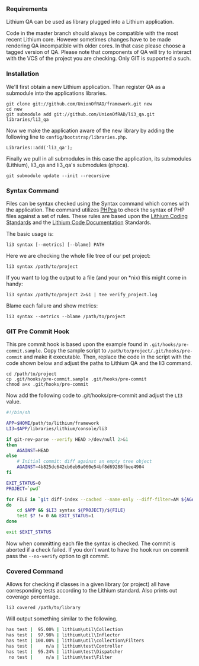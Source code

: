 ### Requirements

Lithium QA can be used as library plugged into a Lithium application. 

Code in the master branch should always be compatible with the most recent Lithium core. However sometimes changes have to be made rendering QA incompatible with older cores. In that case please choose a tagged version of QA. Please note that components of QA will try to interact with the VCS of the project you are checking. Only GIT is supported a such.

### Installation

We'll first obtain a new Lithium application. Than register QA as a submodule into the applications libraries. 

```
git clone git://github.com/UnionOfRAD/framework.git new
cd new
git submodule add git://github.com/UnionOfRAD/li3_qa.git libraries/li3_qa
```

Now we make the application aware of the new library by adding the following line to `config/bootstrap/libraries.php`.

```
Libraries::add('li3_qa');
```

Finally we pull in all submodules in this case the application, its submodules (Lithium), li3_qa and li3_qa's submodules (phpca).

```
git submodule update --init --recursive
```

### Syntax Command

Files can be syntax checked using the Syntax command which comes with the application. The command utilizes [PHPca](http://github.com/UnionOfRAD/phpca/) to check the syntax of PHP files against a set of rules. These rules are based upon the [Lithium Coding Standards](https://github.com/UnionOfRAD/lithium/wiki/Spec%3A-Coding) and the [Lithium Code Documentation](https://github.com/UnionOfRAD/lithium/wiki/Spec%3A-Documenting) Standards.

The basic usage is: 

```
li3 syntax [--metrics] [--blame] PATH
```

Here we are checking the whole file tree of our pet project:

```
li3 syntax /path/to/project
```

If you want to log the output to a file (and your on *nix) this might come in handy:

```
li3 syntax /path/to/project 2>&1 | tee verify_project.log
```

Blame each failure and show metrics:

```
li3 syntax --metrics --blame /path/to/project
```

### GIT Pre Commit Hook

This pre commit hook is based upon the example found in `.git/hooks/pre-commit.sample`. Copy the sample script to `/path/to/project/.git/hooks/pre-commit` and make it executable. Then, replace the code in the script with the code shown below and adjust the paths to Lithium QA and the li3 command.

```
cd /path/to/project
cp .git/hooks/pre-commit.sample .git/hooks/pre-commit
chmod a+x .git/hooks/pre-commit
```
   
Now add the following code to .git/hooks/pre-commit and adjust the `LI3` value.

```sh
#!/bin/sh

APP=$HOME/path/to/lithium/framework
LI3=$APP/libraries/lithium/console/li3

if git-rev-parse --verify HEAD >/dev/null 2>&1
then
    AGAINST=HEAD
else
    # Initial commit: diff against an empty tree object
    AGAINST=4b825dc642cb6eb9a060e54bf8d69288fbee4904
fi

EXIT_STATUS=0
PROJECT=`pwd`

for FILE in `git diff-index --cached --name-only --diff-filter=AM ${AGAINST}`
do
    cd $APP && $LI3 syntax ${PROJECT}/${FILE}
    test $? != 0 && EXIT_STATUS=1
done

exit $EXIT_STATUS
```

Now when committing each file the syntax is checked. The commit is aborted if a check failed. If you don't want to have the hook run on commit pass the `--no-verify` option to git commit.

### Covered Command

Allows for checking if classes in a given library (or project) all have corresponding tests according to the Lithium standard. Also prints out coverage percentage.
```
li3 covered /path/to/library
```

Will output something similar to the following.

```sh
has test |  95.00% | lithium\util\Collection
has test |  97.98% | lithium\util\Inflector
has test | 100.00% | lithium\util\collection\Filters
has test |     n/a | lithium\test\Controller
has test |  95.24% | lithium\test\Dispatcher
 no test |     n/a | lithium\test\Filter
```


